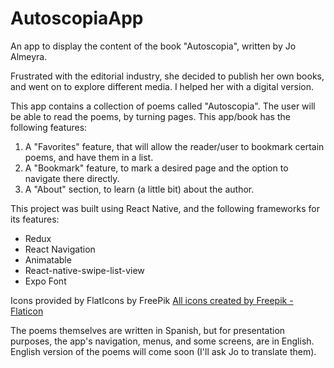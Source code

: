 # AutoscopiaApp
An app to display the content of the book "Autoscopia", written by Jo Almeyra.

Frustrated with the editorial industry, she decided to publish her own books, and went on to explore different media. I helped her with a digital version. 

This app contains a collection of poems called "Autoscopia". The user will be able to read the poems, by turning pages. This app/book has the following features:

1. A "Favorites" feature, that will allow the reader/user to bookmark certain poems, and have them in a list. 
2. A "Bookmark" feature, to mark a desired page and the option to navigate there directly. 
3. A "About" section, to learn (a little bit) about the author.

This project was built using React Native, and the following frameworks for its features: 

 - Redux
 - React Navigation
 - Animatable
 - React-native-swipe-list-view
 - Expo Font
 
 
 Icons provided by FlatIcons by FreePik <a href="https://www.flaticon.com/free-icons/rhombus" title="rhombus icons">All icons created by Freepik - Flaticon</a>


The poems themselves are written in Spanish, but for presentation purposes, the app's navigation, menus, and some screens, are in English. English version of the poems will come soon (I'll ask Jo to translate them). 





